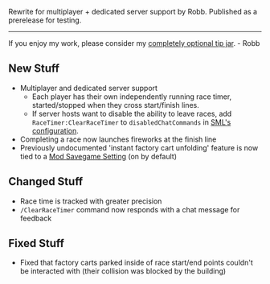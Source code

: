Rewrite for multiplayer + dedicated server support by Robb. Published as a prerelease for testing.



----

If you enjoy my work, please consider my [completely optional tip jar](https://ko-fi.com/robb4). - Robb

## New Stuff

- Multiplayer and dedicated server support
  - Each player has their own independently running race timer, started/stopped when they cross start/finish lines.
  - If server hosts want to disable the ability to leave races, add `RaceTimer:ClearRaceTimer` to `disabledChatCommands` in [SML's configuration](https://docs.ficsit.app/satisfactory-modding/latest/SMLConfiguration.html#_sml_configuration_options).
- Completing a race now launches fireworks at the finish line
- Previously undocumented 'instant factory cart unfolding' feature is now tied to a [Mod Savegame Setting](https://docs.ficsit.app/satisfactory-modding/latest/ForUsers/ConfiguringMods.html#_mod_savegame_settings) (on by default)

## Changed Stuff

- Race time is tracked with greater precision
- `/ClearRaceTimer` command now responds with a chat message for feedback

## Fixed Stuff

- Fixed that factory carts parked inside of race start/end points couldn't be interacted with (their collision was blocked by the building)
